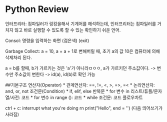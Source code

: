 # Python Review

인터프리터: 컴파일러가 링킹을해서 기계어를 해석하는데, 인터프리터는 컴파일러를 거치지 않고 바로 실행할 수 있도록 할 수 있는 확인하기 쉬운 언어. 

Consol: 명령을 입력하는 화면 (검은색)
(exit)

Garbage Collect: a = 10, a = a + 1로 변해버릴 때, 초기 a의 값 10은 컴퓨터에 의해 삭제처리 된다. 

a = b를 할때, b가 가르키는 것은 'a'가 아니라ㅁㅇㅇ, a가 가르키던 주소값이다. 
-> 변수만 주소값이 변한다
-> id(a), id(b)로 확인 가능

##기본구조
연산자(Operator)
    * 관계연산자: ==, !=, <, >, =>, =<
    * 논리연산자: and, or, not
조건문(Condition)
    * if, elif, else
반복문
    * for 변수 in 리스트/튜플/문자열/사전:
        코드
    * for 변수 in range ():
        코드
    * while 조건문:
        코드
플로우차트

ctrl + c: interrupt what you're doing rn
print("Hello", end = '')
    (다음 띄어쓰기가 사라짐)

